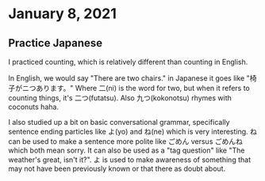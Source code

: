 # January 8, 2021

## Practice Japanese

I practiced counting, which is relatively different than counting in English.

In English, we would say "There are two chairs." in Japanese it goes like "椅子がニつあります。" Where 二(ni) is the word for two, but when it refers to counting things, it's 二つ(futatsu). Also 九つ(kokonotsu) rhymes with coconuts haha.

I also studied up a bit on basic conversational grammar, specifically sentence ending particles like よ(yo) and ね(ne) which is very interesting. ね can be used to make a sentence more polite like ごめん versus ごめんね which both mean sorry. It can also be used as a "tag question" like "The weather's great, isn't it?". よ is used to make awareness of something that may not have been previously known or that there as doubt about.
